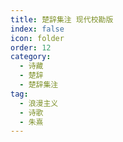 ```yaml
---
title: 楚辞集注 现代校勘版
index: false
icon: folder
order: 12
category:
  - 诗藏
  - 楚辞
  - 楚辞集注
tag:
  - 浪漫主义
  - 诗歌
  - 朱熹
---
```

